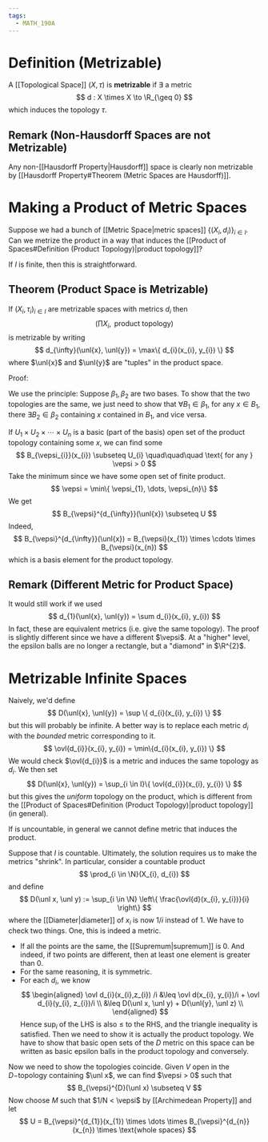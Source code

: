 ```yaml
---
tags:
  - MATH_190A
---
```

# Definition (Metrizable)
A [[Topological Space]] $(X, \tau)$ is **metrizable** if $\exists$ a metric
$$
d : X \times X \to \R_{\geq 0}
$$
which induces the topology $\tau$. 

## Remark (Non-Hausdorff Spaces are not Metrizable)
Any non-[[Hausdorff Property|Hausdorff]] space is clearly non metrizable by [[Hausdorff Property#Theorem (Metric Spaces are Hausdorff)]]. 

# Making a Product of Metric Spaces
Suppose we had a bunch of [[Metric Space|metric spaces]] $\{(X_{i}, d_{i})\}_{i \in I}$. Can we metrize the product in a way that induces the [[Product of Spaces#Definition (Product Topology)|product topology]]? 

If $I$ is finite, then this is straightforward. 

## Theorem (Product Space is Metrizable)
If $(X_{i}, \tau_{i})_{i \in I}$ are metrizable spaces with metrics $d_{i}$ then 
$$
\left(\prod X_{i}, \text{ product topology} \right)
$$
is metrizable by writing 
$$
d_{\infty}(\unl{x}, \unl{y}) = \max\{  d_{i}(x_{i}, y_{i}) \}
$$
where $\unl{x}$ and $\unl{y}$ are "tuples" in the product space.

Proof: 

We use the principle: Suppose $\beta_{1},\beta_2$ are two bases. To show that the two topologies are the same, we just need to show that  $\forall B_{1}\in \beta_{1}$, for any $x \in B_{1}$, there $\exists B_{2} \in \beta_{2}$ containing $x$ contained in $B_{1}$, and vice versa. 

If $U_{1} \times U_{2} \times \cdots \times U_{n}$ is a basic (part of the basis) open set of the product topology containing some $x$, we can find some 
$$
B_{\vepsi_{i}}(x_{i}) \subseteq U_{i} 
\quad\quad\quad
\text{ for any } \vepsi > 0
$$
Take the minimum since we have some open set of finite product.  
$$
\vepsi = \min\{ \vepsi_{1}, \dots, \vepsi_{n}\}
$$
We get
$$
B_{\vepsi}^{d_{\infty}}(\unl{x}) \subseteq U
$$
Indeed, 
$$
B_{\vepsi}^{d_{\infty}}(\unl{x}) = B_{\vepsi}(x_{1}) \times \cdots \times B_{\vepsi}(x_{n})
$$
which is a basis element for the product topology.

## Remark (Different Metric for Product Space)
It would still work if we used 
$$
d_{1}(\unl{x}, \unl{y}) = \sum d_{i}(x_{i}, y_{i})
$$
In fact, these are equivalent metrics (i.e. give the same topology). The proof is slightly different since we have a different $\vepsi$. At a "higher" level, the epsilon balls are no longer a rectangle, but a "diamond" in $\R^{2}$.

# Metrizable Infinite Spaces
Naively, we'd define 
$$
D(\unl{x}, \unl{y}) = \sup \{ d_{i}(x_{i}, y_{i}) \}
$$
but this will probably be infinite. A better way is to replace each metric $d_{i}$ with the *bounded* metric corresponding to it. 
$$
\ovl{d_{i}}(x_{i}, y_{i}) = \min\{d_{i}(x_{i}, y_{i}) \}
$$
We would check $\ovl{d_{i}}$ is a metric and induces the same topology as $d_{i}$. We then set 
$$
D(\unl{x}, \unl{y}) = \sup_{i \in I}\{ \ovl{d_{i}}(x_{i}, y_{i}) \}
$$
but this gives the *uniform* topology on the product, which is different from the [[Product of Spaces#Definition (Product Topology)|product topology]] (in general).

If  is uncountable, in general we cannot define metric that induces the product.

Suppose that $I$ is countable. Ultimately, the solution requires us to make the metrics "shrink". In particular, consider a countable product 
$$
\prod_{i \in \N}(X_{i}, d_{i})
$$
and define 
$$
D(\unl x, \unl y) := \sup_{i \in \N} \left\{ \frac{\ovl{d}(x_{i}, y_{i})}{i} \right\}
$$
where the [[Diameter|diameter]] of $x_{i}$ is now $1/i$ instead of $1$. We have to check two things. One, this is indeed a metric. 
- If all the points are the same, the [[Supremum|supremum]] is $0$. And indeed, if two points are different, then at least one element is greater than $0$. 
- For the same reasoning, it is symmetric. 
- For each $d_{i}$, we know 
  $$
  \begin{aligned}
  \ovl d_{i}(x_{i},z_{i}) /i
  &\leq \ovl d(x_{i}, y_{i})/i + \ovl d_{i}(y_{i}, z_{i})/i \\
  &\leq D(\unl x, \unl y) + D(\unl{y}, \unl z) \\ 
  \end{aligned}
  $$
  Hence $\sup_{i}$ of the LHS is also $\leq$ to the RHS, and the triangle inequality is satisfied. 
Then we need to show it is actually the product topology. We have to show that basic open sets of the $D$ metric on this space can be written as basic epsilon balls in the product topology and conversely. 

Now we need to show the topologies coincide. Given $V$ open in the $D-$topology containing $\unl x$, we can find $\vepsi > 0$ such that 
$$
B_{\vepsi}^{D}(\unl x) \subseteq V
$$
Now choose $M$ such that $1/N < \vepsi$ by [[Archimedean Property]] and let
$$
U = B_{\vepsi}^{d_{1}}(x_{1}) \times \dots \times B_{\vepsi}^{d_{n}}(x_{n}) \times \text{whole spaces}
$$
